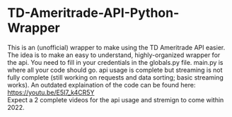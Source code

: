 # TD-Ameritrade-API-Python-Wrapper
This is an (unofficial) wrapper to make using the TD Ameritrade API easier. 
The idea is to make an easy to understand, highly-organized wrapper for the api.
You need to fill in your credentials in the globals.py file.
main.py is where all your code should go.
api usage is complete but streaming is not fully complete (still working on requests and data sorting; basic streaming works).
An outdated explaination of the code can be found here: https://youtu.be/E5I7_k4CR5Y  
Expect a 2 complete videos for the api usage and stremign to come within 2022. 
